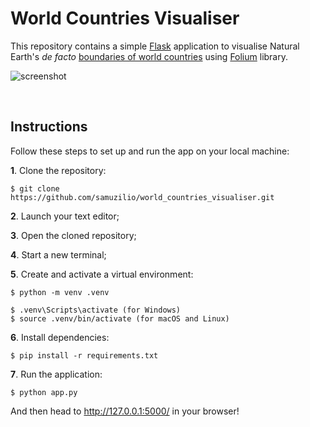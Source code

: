 # World Countries Visualiser
This repository contains a simple [Flask](https://flask.palletsprojects.com/en/3.0.x/) application to visualise Natural Earth's *de facto* [boundaries of world countries](http://geojson.xyz/naturalearth-3.3.0/ne_50m_admin_0_countries.geojson) using [Folium](https://python-visualization.github.io/folium/latest/#) library.

![screenshot](https://github.com/samuzilio/world_countries_visualiser/assets/94171193/c305ca4b-417c-4de6-8ff2-aee1e2ab1ebf)

<br>

## Instructions
Follow these steps to set up and run the app on your local machine:

**1**. Clone the repository:
```
$ git clone https://github.com/samuzilio/world_countries_visualiser.git
```
**2**. Launch your text editor;

**3**. Open the cloned repository;

**4**. Start a new terminal;

**5**. Create and activate a virtual environment:
```
$ python -m venv .venv
```
```
$ .venv\Scripts\activate (for Windows)
$ source .venv/bin/activate (for macOS and Linux)
```
**6**. Install dependencies:
```
$ pip install -r requirements.txt
```
**7**. Run the application:
```
$ python app.py
```
And then head to http://127.0.0.1:5000/ in your browser!
